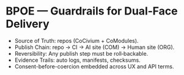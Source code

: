 # BPOE — Guardrails for Dual‑Face Delivery
- Source of Truth: repos (CoCivium + CoModules).
- Publish Chain: repo → CI → AI site (COM) → Human site (ORG).
- Reversibility: Any publish step must be roll‑backable.
- Evidence Trails: auto logs, manifests, checksums.
- Consent-before-coercion embedded across UX and API terms.
